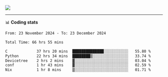 <picture>
  <source
  srcset="https://github-readme-stats.vercel.app/api?username=sant0s12&show_icons=true&theme=dark"
  media="(prefers-color-scheme: dark)"
  />
  <source
  srcset="https://github-readme-stats.vercel.app/api?username=sant0s12&show_icons=true"
  media="(prefers-color-scheme: light)"
  />
  <img src="https://github-readme-stats.vercel.app/api?username=sant0s12&show_icons=true" />
</picture>

---

📊 **Coding stats**

<!--START_SECTION:waka-->

```txt
From: 23 November 2024 - To: 23 December 2024

Total Time: 66 hrs 55 mins

C             37 hrs 20 mins  ██████████████░░░░░░░░░░░   55.80 %
Python        22 hrs 34 mins  ████████▒░░░░░░░░░░░░░░░░   33.74 %
Devicetree    2 hrs 2 mins    ▓░░░░░░░░░░░░░░░░░░░░░░░░   03.04 %
conf          1 hr 43 mins    ▓░░░░░░░░░░░░░░░░░░░░░░░░   02.59 %
Nix           1 hr 8 mins     ▒░░░░░░░░░░░░░░░░░░░░░░░░   01.71 %
```

<!--END_SECTION:waka-->

